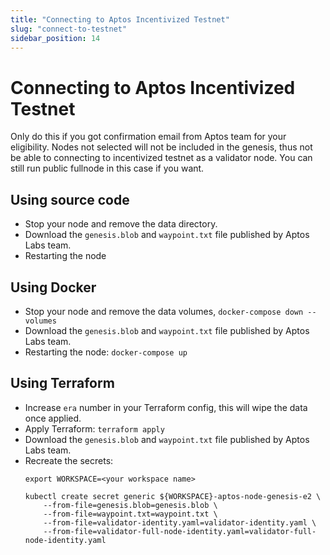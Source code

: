 ```yaml
---
title: "Connecting to Aptos Incentivized Testnet"
slug: "connect-to-testnet"
sidebar_position: 14
---
```


# Connecting to Aptos Incentivized Testnet

Only do this if you got confirmation email from Aptos team for your eligibility. Nodes not selected will not be included in the genesis, thus not be able to connecting to incentivized testnet as a validator node. You can still run public fullnode in this case if you want.

## Using source code

- Stop your node and remove the data directory.
- Download the `genesis.blob` and `waypoint.txt` file published by Aptos Labs team.
- Restarting the node

## Using Docker

- Stop your node and remove the data volumes, `docker-compose down --volumes`
- Download the `genesis.blob` and `waypoint.txt` file published by Aptos Labs team.
- Restarting the node: `docker-compose up`

## Using Terraform

- Increase `era` number in your Terraform config, this will wipe the data once applied.
- Apply Terraform: `terraform apply`
- Download the `genesis.blob` and `waypoint.txt` file published by Aptos Labs team.
- Recreate the secrets:
    ```
    export WORKSPACE=<your workspace name>

    kubectl create secret generic ${WORKSPACE}-aptos-node-genesis-e2 \
        --from-file=genesis.blob=genesis.blob \
        --from-file=waypoint.txt=waypoint.txt \
        --from-file=validator-identity.yaml=validator-identity.yaml \
        --from-file=validator-full-node-identity.yaml=validator-full-node-identity.yaml
    ```
